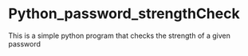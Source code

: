 # Python_password_strengthCheck
This is a simple python program that checks the strength of a given password
